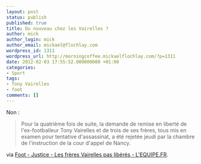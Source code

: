 ```yaml
---
layout: post
status: publish
published: true
title: Du nouveau chez les Vairelles ?
author: mick
author_login: mick
author_email: mickael@flochlay.com
wordpress_id: 1311
wordpress_url: http://morningcoffee.mickaelflochlay.com/?p=1311
date: 2012-02-03 17:55:52.000000000 +01:00
categories:
- Sport
tags:
- Tony Vairelles
- foot
comments: []
---
```

Non :
<blockquote>Pour la quatrième fois de suite, la demande de remise en liberté de l'ex-footballeur Tony Vairelles et de trois de ses frères, tous mis en examen pour tentative d'assassinat, a été rejetée jeudi par la chambre de l'instruction de la cour d'appel de Nancy.</blockquote>
via <a href="http://www.lequipe.fr/Football/Actualites/Les-freres-vairelles-pas-liberes/260659#xtor=RSS-1">Foot - Justice - Les frères Vairelles pas libérés - L'EQUIPE.FR</a>.
